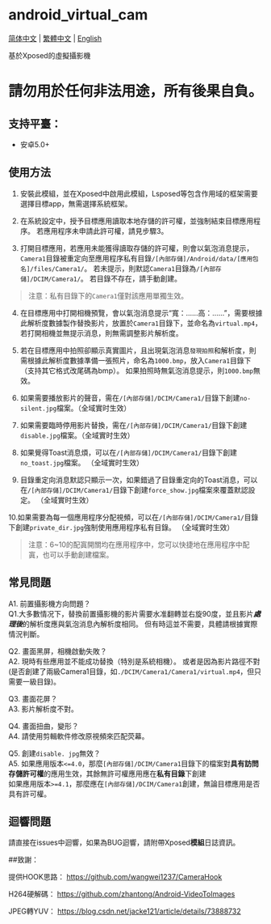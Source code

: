 # android_virtual_cam

[简体中文](./README.md) | [繁體中文](./README_tc.md) | [English](./README_en.md)

基於Xposed的虛擬攝影機

# 請勿用於任何非法用途，所有後果自負。

## 支持平臺：

- 安卓5.0+

## 使用方法

1. 安裝此模組，並在Xposed中啟用此模組，Lsposed等包含作用域的框架需要選擇目標app，無需選擇系統框架。

2. 在系統設定中，授予目標應用讀取本地存儲的許可權，並強制結束目標應用程序。 若應用程序未申請此許可權，請見步驟3。

3. 打開目標應用，若應用未能獲得讀取存儲的許可權，則會以氣泡消息提示，`Camera1`目錄被重定向至應用程序私有目錄`/[內部存儲]/Android/data/[應用包名]/files/Camera1/`。 若未提示，則默認`Camera1`目錄為`/[內部存儲]/DCIM/Camera1/`。 若目錄不存在，請手動創建。

> 注意：私有目錄下的`Camera1`僅對該應用單獨生效。

4. 在目標應用中打開相機預覽，會以氣泡消息提示“寬：……高：……”，需要根據此解析度數據製作替換影片，放置於`Camera1`目錄下，並命名為`virtual.mp4`，若打開相機並無提示消息，則無需調整影片解析度。

5. 若在目標應用中拍照卻顯示真實圖片，且出現氣泡消息`發現拍照`和解析度，則需根據此解析度數據準備一張照片，命名為`1000.bmp`，放入`Camera1`目錄下（支持其它格式改尾碼為bmp）。 如果拍照時無氣泡消息提示，則`1000.bmp`無效。

6. 如果需要播放影片的聲音，需在`/[內部存儲]/DCIM/Camera1/`目錄下創建`no-silent.jpg`檔案。（全域實时生效）

7. 如果需要臨時停用影片替換，需在`/[內部存儲]/DCIM/Camera1/`目錄下創建`disable.jpg`檔案。（全域實时生效）

8. 如果覺得Toast消息煩，可以在`/[內部存儲]/DCIM/Camera1/`目錄下創建`no_toast.jpg`檔案。 （全域實时生效）

9. 目錄重定向消息默認只顯示一次，如果錯過了目錄重定向的Toast消息，可以在`/[內部存儲]/DCIM/Camera1/`目錄下創建`force_show.jpg`檔案來覆蓋默認設定。 （全域實时生效）

10.如果需要為每一個應用程序分配視頻，可以在`/[內部存儲]/DCIM/Camera1/`目錄下創建`private_dir.jpg`強制使用應用程序私有目錄。 （全域實时生效）

>注意：6~10的配寘開關均在應用程序中，您可以快捷地在應用程序中配寘，也可以手動創建檔案。


## 常見問題

A1. 前置攝影機方向問題？  
Q1.大多數情况下，替換前置攝影機的影片需要水准翻轉並右旋90度，並且影片***處理後***的解析度應與氣泡消息內解析度相同。 但有時這並不需要，具體請根據實際情況判斷。

Q2. 畫面黑屏，相機啟動失敗？  
A2. 現時有些應用並不能成功替換（特別是系統相機）。 或者是因為影片路徑不對(是否創建了兩級Camera1目錄，如`./DCIM/Camera1/Camera1/virtual.mp4`，但只需要一級目錄)。

Q3. 畫面花屏？  
A3. 影片解析度不對。

Q4. 畫面扭曲，變形？  
A4. 請使用剪輯軟件修改原視頻來匹配荧幕。

Q5. 創建`disable. jpg`無效？  
A5. 如果應用版本`<=4.0`，那麼`[內部存儲]/DCIM/Camera1`目錄下的檔案對**具有訪問存儲許可權**的應用生效，其餘無許可權應用應在**私有目錄**下創建  
如果應用版本`>=4.1`，那麼應在`[內部存儲]/DCIM/Camera1`創建，無論目標應用是否具有許可權。


## 迴響問題

請直接在issues中迴響，如果為BUG迴響，請附帶Xposed**模組**日誌資訊。


##致謝：

提供HOOK思路： https://github.com/wangwei1237/CameraHook

H264硬解碼： https://github.com/zhantong/Android-VideoToImages

JPEG轉YUV： https://blog.csdn.net/jacke121/article/details/73888732
